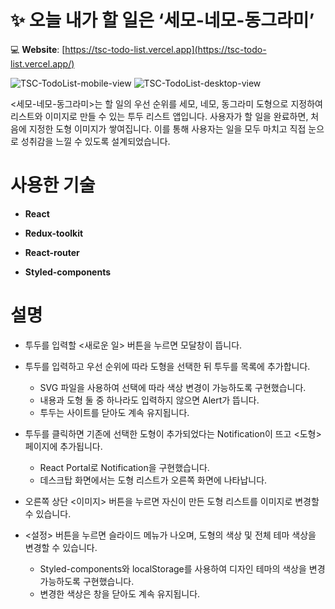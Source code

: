 # ✨ 오늘 내가 할 일은 ‘세모-네모-동그라미’

💻 **Website**: [https://tsc-todo-list.vercel.app](https://tsc-todo-list.vercel.app/)

<img src="https://i.ibb.co/hgFC2y5/P1-mobile.png" alt="TSC-TodoList-mobile-view" />
<img src="https://i.ibb.co/S6mkBc6/P1-desktop.png" alt="TSC-TodoList-desktop-view" />

<세모-네모-동그라미>는 할 일의 우선 순위를 세모, 네모, 동그라미 도형으로 지정하여 리스트와 이미지로 만들 수 있는 투두 리스트 앱입니다. 사용자가 할 일을 완료하면, 처음에 지정한 도형 이미지가 쌓여집니다. 이를 통해 사용자는 일을 모두 마치고 직접 눈으로 성취감을 느낄 수 있도록 설계되었습니다.

# 사용한 기술

- **React**

- **Redux-toolkit**

- **React-router**

- **Styled-components**

# 설명

- 투두를 입력할 <새로운 일> 버튼을 누르면 모달창이 뜹니다.

- 투두를 입력하고 우선 순위에 따라 도형을 선택한 뒤 투두를 목록에 추가합니다.

  - SVG 파일을 사용하여 선택에 따라 색상 변경이 가능하도록 구현했습니다.
  - 내용과 도형 둘 중 하나라도 입력하지 않으면 Alert가 뜹니다.
  - 투두는 사이트를 닫아도 계속 유지됩니다.

- 투두를 클릭하면 기존에 선택한 도형이 추가되었다는 Notification이 뜨고 <도형> 페이지에 추가됩니다.

  - React Portal로 Notification을 구현했습니다.
  - 데스크탑 화면에서는 도형 리스트가 오른쪽 화면에 나타납니다.

- 오른쪽 상단 <이미지> 버튼을 누르면 자신이 만든 도형 리스트를 이미지로 변경할 수 있습니다.

- <설정> 버튼을 누르면 슬라이드 메뉴가 나오며, 도형의 색상 및 전체 테마 색상을 변경할 수 있습니다.
  - Styled-components와 localStorage를 사용하여 디자인 테마의 색상을 변경 가능하도록 구현했습니다.
  - 변경한 색상은 창을 닫아도 계속 유지됩니다.
